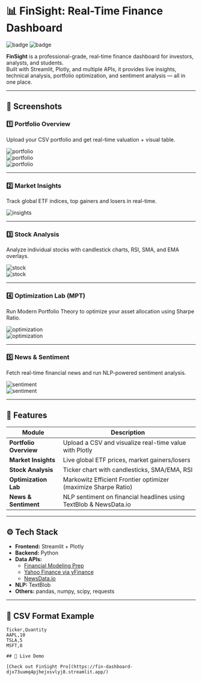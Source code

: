 # 📊 FinSight: Real-Time Finance Dashboard

![badge](https://img.shields.io/badge/Built%20With-Streamlit-blue?style=for-the-badge)
![badge](https://img.shields.io/badge/API%20Powered-FMP%2C%20NewsData.io%2C%20yFinance-green?style=for-the-badge)

**FinSight** is a professional-grade, real-time finance dashboard for investors, analysts, and students.  
Built with Streamlit, Plotly, and multiple APIs, it provides live insights, technical analysis, portfolio optimization, and sentiment analysis — all in one place.

---

## 📸 Screenshots

### 1️⃣ Portfolio Overview
Upload your CSV portfolio and get real-time valuation + visual table.

![portfolio](screenshots/portfolio_overview1.png)  
![portfolio](screenshots/portfolio_overview2.png)  
![portfolio](screenshots/portfolio_overview3.png)

---

### 2️⃣ Market Insights
Track global ETF indices, top gainers and losers in real-time.

![insights](screenshots/optimization_lab2.png)

---

### 3️⃣ Stock Analysis
Analyze individual stocks with candlestick charts, RSI, SMA, and EMA overlays.

![stock](screenshots/stock_analysis1.png)  
![stock](screenshots/stock_analysis2.png)

---

### 4️⃣ Optimization Lab (MPT)
Run Modern Portfolio Theory to optimize your asset allocation using Sharpe Ratio.

![optimization](screenshots/optimization_lab1.png)  
![optimization](screenshots/optimization_lab3.png)

---

### 5️⃣ News & Sentiment
Fetch real-time financial news and run NLP-powered sentiment analysis.

![sentiment](screenshots/news_sentiment1.png)  
![sentiment](screenshots/news_sentiment2.png)

---

## 🚀 Features

| Module                | Description                                                                  |
|------------------------|------------------------------------------------------------------------------|
| **Portfolio Overview** | Upload a CSV and visualize real-time value with Plotly                      |
| **Market Insights**    | Live global ETF prices, market gainers/losers                                |
| **Stock Analysis**     | Ticker chart with candlesticks, SMA/EMA, RSI                                 |
| **Optimization Lab**   | Markowitz Efficient Frontier optimizer (maximize Sharpe Ratio)              |
| **News & Sentiment**   | NLP sentiment on financial headlines using TextBlob & NewsData.io           |

---

## ⚙️ Tech Stack

- **Frontend:** Streamlit + Plotly
- **Backend:** Python
- **Data APIs:**
  - [Financial Modeling Prep](https://financialmodelingprep.com/)
  - [Yahoo Finance via yFinance](https://pypi.org/project/yfinance/)
  - [NewsData.io](https://newsdata.io/)
- **NLP:** TextBlob
- **Others:** pandas, numpy, scipy, requests

---

## 🧪 CSV Format Example

```csv
Ticker,Quantity
AAPL,10
TSLA,5
MSFT,8

## 🚀 Live Demo

[Check out FinSight Pro](https://fin-dashboard-djx73uumq4pjhejxsvlyj8.streamlit.app/)
